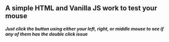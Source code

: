 ## A simple HTML and Vanilla JS work to test your mouse

##### Just click the button using either your left, right, or middle mouse to see if any of them has the double click issue
